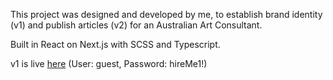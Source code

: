 This project was designed and developed by me, to establish brand identity (v1) and publish articles (v2) for an Australian Art Consultant. 

Built in React on Next.js with SCSS and Typescript. 

v1 is live [here](https://carolinefield.com) (User: guest, Password: hireMe1!)